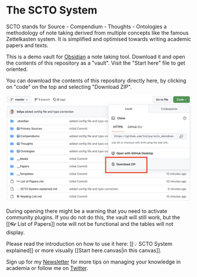 # The SCTO System

SCTO stands for Source - Compendium - Thoughts - Ontologies a methodology of note taking derived from multiple concepts like the famous Zettelkasten system. It is simplified and optimised towards writing academic papers and texts. 

This is a demo vault for [Obsidian](https://obsidian.md) a note taking tool. Download it and  open the contents of this repository as a "vault". Visit the "Start here" file to get oriented. 

You can download the contents of this repository directly here, by clicking on "code" on the top and selecting "Download ZIP". 

![How to Download](__Media/Screenshot%202022-12-14%20at%2017.03.26.jpg?raw=true "Downloading")

During opening there might be a warning that you need to activate community plugins. If you do not do this, the vault will still work, but the [[👓 List of Papers]] note will not be functional and the tables will not display. 

Please read the introduction on how to use it here: [[💡 SCTO System explained]] or more visually  [[Start here.canvas|in this canvas]].

Sign up for my [Newsletter](https://ilyashabanov.substack.com/) for more tips on managing your knowledge in academia or follow me on [Twitter](https://twitter.com/Artifexx).

